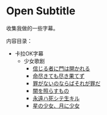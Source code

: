 # Open Subtitle

收集我做的一些字幕。

内容目录：

- 卡拉OK字幕
  - 少女歌剧
    - [信じる者に門は開かれる](karaoke/revuestarlight-信じる者に門は開かれる.ass) 
    - [命尽きても尽き果てず](karaoke/revuestarlight-命尽きても尽き果てず.ass)
    - [罪がないのならばそれが罪だ](karaoke/revuestarlight-罪がないのならばそれが罪だ.ass)
    - [闇を照らすもの](karaoke/revuestarlight-闇を照らすもの.ass)
    - [永遠ハ死シテ生キル](karaoke/revuestarlight-永遠ハ死シテ生キル.ass)
    - [星の少女、月に少女](karaoke/revuestarlight-星の少女、月に少女.ass)